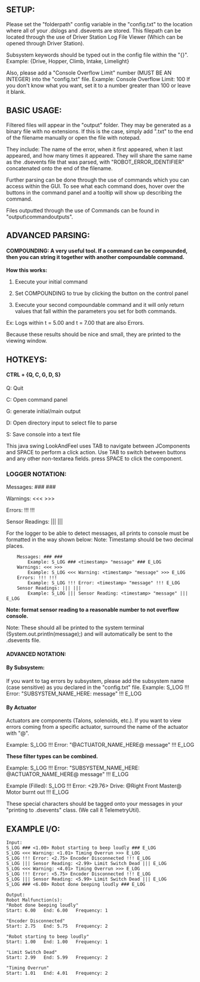 ## SETUP:
Please set the "folderpath" config variable in the "config.txt" to the location where all of your .dslogs
and .dsevents are stored. This filepath can be located through the use of Driver Station Log File Viewer (Which can be opened through Driver Station).

Subsystem keywords should be typed out in the config file within the "{}". Example: {Drive, Hopper, Climb, Intake, Limelight}

Also, please add a "Console Overflow Limit" number (MUST BE AN INTEGER) into the "config.txt" file. Example: Console Overflow Limit: 100
If you don't know what you want, set it to a number greater than 100 or leave it blank.

## BASIC USAGE:
Filtered files will appear in the "output" folder. They may be generated as a binary file with no extensions. If this is the case, simply
add ".txt" to the end of the filename manually or open the file with notepad.

They include: The name of the error, when it first appeared, when it last appeared, and how many times it appeared.
They will share the same name as the .dsevents file that was parsed, with "ROBOT_ERROR_IDENTIFIER" concatenated onto the end of the filename.

Further parsing can be done through the use of commands which you can access within the GUI.
To see what each command does, hover over the buttons in the command panel and a tooltip will show up describing the command.

Files outputted through the use of Commands can be found in "output\commandoutputs".

## ADVANCED PARSING:
#### COMPOUNDING: A very useful tool. If a command can be compounded, then you can string it together with another compoundable command.
**How this works:**

1. Execute your initial command

2. Set COMPOUNDING to true by clicking the button on the control panel

3. Execute your second compoundable command and it will only return values that fall within the parameters you set for both commands.

Ex: Logs within t = 5.00 and t = 7.00 that are also Errors.

Because these results should be nice and small, they are printed to the viewing window.

## HOTKEYS: 
#### CTRL + {Q, C, G, D, S}
Q: Quit

C: Open command panel

G: generate initial/main output

D: Open directory input to select file to parse

S: Save console into a text file

This java swing LookAndFeel uses TAB to navigate between JComponents and SPACE to perform a click action.
Use TAB to switch between buttons and any other non-textarea fields. press SPACE to click the component.

### LOGGER NOTATION:
Messages: ### ###

Warnings: <<< >>>

Errors: !!! !!!

Sensor Readings: ||| |||

For the logger to be able to detect messages, all prints to console must be formatted in the way shown below:
Note: Timestamp should be two decimal places.
```
    Messages: ### ###
        Example: S_LOG ### <timestamp> "message" ### E_LOG
    Warnings: <<< >>>
        Example: S_LOG <<< Warning: <timestamp> "message" >>> E_LOG
    Errors: !!! !!!
        Example: S_LOG !!! Error: <timestamp> "message" !!! E_LOG
    Sensor Readings: ||| |||
        Example: S_LOG ||| Sensor Reading: <timestamp> "message" ||| E_LOG
```
**Note: format sensor reading to a reasonable number to not overflow console.**

Note: These should all be printed to the system terminal (System.out.println(message);) and will automatically be sent to the .dsevents file.

#### ADVANCED NOTATION: 
#### By Subsystem:
If you want to tag errors by subsystem, please add the subsystem name (case sensitive) as you declared in the "config.txt" file.
Example: S_LOG !!! Error: <timestamp> "SUBSYSTEM_NAME_HERE: message" !!! E_LOG
#### By Actuator
Actuators are components (Talons, solenoids, etc.). If you want to view errors coming from a specific actuator, surround the name of the actuator with "@".

Example: S_LOG !!! Error: <timestamp> "@ACTUATOR_NAME_HERE@ message" !!! E_LOG

**These filter types can be combined.**

Example: S_LOG !!! Error: <timestamp> "SUBSYSTEM_NAME_HERE: @ACTUATOR_NAME_HERE@ message" !!! E_LOG

Example (Filled): S_LOG !!! Error: <29.76> Drive: @Right Front Master@ Motor burnt out !!! E_LOG

These special characters should be tagged onto your messages in your "printing to .dsevents" class. (We call it TelemetryUtil).

## EXAMPLE I/O:

```
Input:
S_LOG ### <1.00> Robot starting to beep loudly ### E_LOG
S_LOG <<< Warning: <1.01> Timing Overrun >>> E_LOG
S_LOG !!! Error: <2.75> Encoder Disconnected !!! E_LOG
S_LOG ||| Sensor Reading: <2.99> Limit Switch Dead ||| E_LOG
S_LOG <<< Warning: <4.01> Timing Overrun >>> E_LOG
S_LOG !!! Error: <5.75> Encoder Disconnected !!! E_LOG
S_LOG ||| Sensor Reading: <5.99> Limit Switch Dead ||| E_LOG
S_LOG ### <6.00> Robot done beeping loudly ### E_LOG

Output:
Robot Malfunction(s):
"Robot done beeping loudly"
Start: 6.00   End: 6.00   Frequency: 1

"Encoder Disconnected"
Start: 2.75   End: 5.75   Frequency: 2

"Robot starting to beep loudly"
Start: 1.00   End: 1.00   Frequency: 1

"Limit Switch Dead"
Start: 2.99   End: 5.99   Frequency: 2

"Timing Overrun"
Start: 1.01   End: 4.01   Frequency: 2
```
